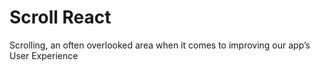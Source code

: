 # Scroll React

Scrolling, an often overlooked area when it comes to improving our app’s User Experience
